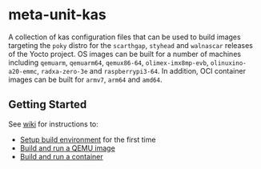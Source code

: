 # meta-unit-kas
A collection of kas configuration files that can be used to build images targeting the `poky` distro for the `scarthgap`, `styhead` and `walnascar` releases of the Yocto project. OS images can be built for a number of machines including `qemuarm`, `qemuarm64`, `qemux86-64`, `olimex-imx8mp-evb`, `olinuxino-a20-emmc`, `radxa-zero-3e` and `raspberrypi3-64`. In addition, OCI container images can be built for `armv7`, `arm64` and `amd64`.

## Getting Started
See [wiki](https://github.com/unitexe/meta-unit-kas/wiki) for instructions to:
* [Setup build environment](https://github.com/unitexe/meta-unit-kas/wiki/Setup-build-environment) for the first time
* [Build and run a QEMU image](https://github.com/unitexe/meta-unit-kas/wiki/Build-and-run-a-QEMU-image)
* [Build and run a container](https://github.com/unitexe/meta-unit-kas/wiki/Build-and-run-a-container)
